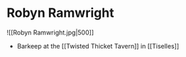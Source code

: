 # Robyn Ramwright

![[Robyn Ramwright.jpg|500]]

- Barkeep at the [[Twisted Thicket Tavern]] in [[Tiselles]]
